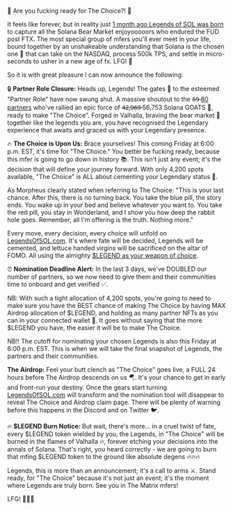 🚀 Are you fucking ready for The Choice?! 🚀

It feels like forever, but in reality just [1 month ago Legends of SOL was born](https://x.com/Legends_of_SOL/status/1742656243842355493?s=20) to capture all the Solana Bear Market enjoyooooors who endured the FUD post FTX. The most special group of mfers you'll ever meet in your life, bound together by an unshakeable understanding that Solana is the chosen one 🌟 that can take on the NASDAQ, process 500k TPS, and settle in micro-seconds to usher in a new age of fx. LFG! 🚀

So it is with great pleasure I can now announce the following:

🔒 **Partner Role Closure:**
Heads up, Legends! The gates 🚪 to the esteemed "Partner Role" have now swung shut. A massive shoutout to the 6̶9̶ [80 partners](https://github.com/Legends-of-Sol/Solana-NFT-collections/blob/main/legends/legends_partners.json) who've rallied an epic force of 4̶2̶,0̶6̶9̶ 56,753 Solana GOATS 🐐, ready to make "The Choice". Forged in Valhalla, braving the bear market 🐻 together like the legends you are, you have recognised the Legendary experience that awaits and graced us with your Legendary presence.

🔥 **The Choice is Upon Us:**
Brace yourselves! This coming Friday at 6:00 p.m. EST, it's time for "The Choice." You better be fucking ready, because this mfer is going to go down in history 📚. This isn't just any event; it's the decision that will define your journey forward. With only 4,200 spots available, "The Choice" is ALL about cementing your Legendary status 🌟.

As Morpheus clearly stated when referring to The Choice: "This is your last chance. After this, there is no turning back. You take the blue pill, the story ends. You wake up in your bed and believe whatever you want to. You take the red pill, you stay in Wonderland, and I show you how deep the rabbit hole goes. Remember, all I'm offering is the truth. Nothing more."

Every move, every decision, every choice will unfold on [LegendsOfSOL.com](https://LegendsOfSOL.com). It's where fate will be decided, Legends will be cemented, and lettuce handed virgins will be sacrificed on the altar of FOMO. All using the almighty [$LEGEND as your weapon of choice](https://birdeye.so/token/LGNDeXXXaDDeRerwwHfUtPBNz5s6vrn1NMSt9hdaCwx?chain=solana&tab=markets).

⏰ **Nomination Deadline Alert:**
In the last 3 days, we've DOUBLED our number of partners, so we now need to give them and their communities time to onboard and get verified ✅.

NB: With such a tight allocation of 4,200 spots, you're going to need to make sure you have the BEST chance of making The Choice by having MAX Airdrop allocation of $LEGEND, and holding as many partner NFTs as you can in your connected wallet 🏦. It goes without saying that the more $LEGEND you have, the easier it will be to make The Choice.

NB!! The cutoff for nominating your chosen Legends is also this Friday at 6:00 p.m. EST. This is when we will take the final snapshot of Legends, the partners and their communities.

**The Airdrop:**
Feel your butt clench as "The Choice" goes live, a FULL 24 hours before The Airdrop descends on us 🪂. It's your chance to get in early and front-run your destiny. Once the gears start turning [LegendsOfSOL.com](https://LegendsOfSOL.com) will transform and the nomination tool will disappear to reveal The Choice and Airdrop claim page. There will be plenty of warning before this happens in the Discord and on Twitter 🐦.

🔥 **$LEGEND Burn Notice:**
But wait, there's more... in a cruel twist of fate, every $LEGEND token wielded by you, the Legends, in "The Choice" will be burned in the flames of Valhalla 🔥, forever etching your decisions into the annals of Solana. That's right, you heard correctly - we are going to burn that mfing $LEGEND token to the ground like absolute degens 🔥🔥🔥

Legends, this is more than an announcement; it's a call to arms ⚔️. Stand ready, for "The Choice" because it's not just an event; it's the moment where Legends are truly born. See you in The Matrix mfers!

LFG! 🚀🚀🚀
